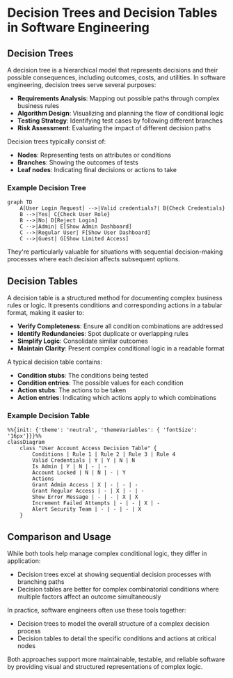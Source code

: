 # Decision Trees and Decision Tables in Software Engineering

## Decision Trees

A decision tree is a hierarchical model that represents decisions and their possible consequences, including outcomes, costs, and utilities. In software engineering, decision trees serve several purposes:

- **Requirements Analysis**: Mapping out possible paths through complex business rules
- **Algorithm Design**: Visualizing and planning the flow of conditional logic
- **Testing Strategy**: Identifying test cases by following different branches
- **Risk Assessment**: Evaluating the impact of different decision paths

Decision trees typically consist of:
- **Nodes**: Representing tests on attributes or conditions
- **Branches**: Showing the outcomes of tests
- **Leaf nodes**: Indicating final decisions or actions to take

### Example Decision Tree

```mermaid
graph TD
    A[User Login Request] -->|Valid credentials?| B{Check Credentials}
    B -->|Yes| C{Check User Role}
    B -->|No| D[Reject Login]
    C -->|Admin| E[Show Admin Dashboard]
    C -->|Regular User| F[Show User Dashboard]
    C -->|Guest| G[Show Limited Access]
```

They're particularly valuable for situations with sequential decision-making processes where each decision affects subsequent options.

## Decision Tables

A decision table is a structured method for documenting complex business rules or logic. It presents conditions and corresponding actions in a tabular format, making it easier to:

- **Verify Completeness**: Ensure all condition combinations are addressed
- **Identify Redundancies**: Spot duplicate or overlapping rules
- **Simplify Logic**: Consolidate similar outcomes
- **Maintain Clarity**: Present complex conditional logic in a readable format

A typical decision table contains:
- **Condition stubs**: The conditions being tested
- **Condition entries**: The possible values for each condition
- **Action stubs**: The actions to be taken
- **Action entries**: Indicating which actions apply to which combinations

### Example Decision Table

```mermaid
%%{init: {'theme': 'neutral', 'themeVariables': { 'fontSize': '16px'}}}%%
classDiagram
    class "User Account Access Decision Table" {
        Conditions | Rule 1 | Rule 2 | Rule 3 | Rule 4
        Valid Credentials | Y | Y | N | N
        Is Admin | Y | N | - | -
        Account Locked | N | N | - | Y
        Actions
        Grant Admin Access | X | - | - | -
        Grant Regular Access | - | X | - | -
        Show Error Message | - | - | X | X
        Increment Failed Attempts | - | - | X | -
        Alert Security Team | - | - | - | X
    }
```

## Comparison and Usage

While both tools help manage complex conditional logic, they differ in application:

- Decision trees excel at showing sequential decision processes with branching paths
- Decision tables are better for complex combinatorial conditions where multiple factors affect an outcome simultaneously

In practice, software engineers often use these tools together:
- Decision trees to model the overall structure of a complex decision process
- Decision tables to detail the specific conditions and actions at critical nodes

Both approaches support more maintainable, testable, and reliable software by providing visual and structured representations of complex logic.